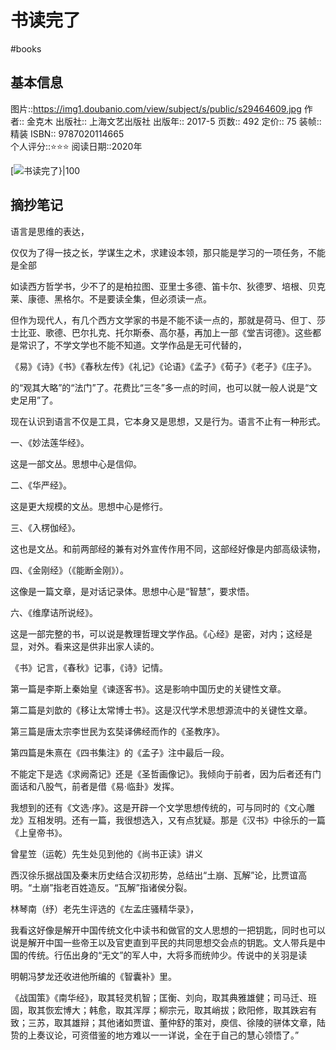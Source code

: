 ---
---

# 书读完了
#books 
## 基本信息

图片::https://img1.doubanio.com/view/subject/s/public/s29464609.jpg
作者:: 金克木
出版社:: 上海文艺出版社
出版年:: 2017-5
页数:: 492
定价:: 75
装帧:: 精装
ISBN:: 9787020114665  
个人评分::⭐⭐⭐
阅读日期::2020年

 [![书读完了}|100](https://img1.doubanio.com/view/subject/s/public/s29464609.jpg )

## 摘抄笔记

语言是思维的表达，

仅仅为了得一技之长，学谋生之术，求建设本领，那只能是学习的一项任务，不能是全部

如读西方哲学书，少不了的是柏拉图、亚里士多德、笛卡尔、狄德罗、培根、贝克莱、康德、黑格尔。不是要读全集，但必须读一点。

但作为现代人，有几个西方文学家的书是不能不读一点的，那就是荷马、但丁、莎士比亚、歌德、巴尔扎克、托尔斯泰、高尔基，再加上一部《堂吉诃德》。这些都是常识了，不学文学也不能不知道。文学作品是无可代替的，

《易》《诗》《书》《春秋左传》《礼记》《论语》《孟子》《荀子》《老子》《庄子》。

的“观其大略”的“法门”了。花费比“三冬”多一点的时间，也可以就一般人说是“文史足用”了。

现在认识到语言不仅是工具，它本身又是思想，又是行为。语言不止有一种形式。

一、《妙法莲华经》。

这是一部文丛。思想中心是信仰。

二、《华严经》。

这是更大规模的文丛。思想中心是修行。

三、《入楞伽经》。

这也是文丛。和前两部经的兼有对外宣传作用不同，这部经好像是内部高级读物，

四、《金刚经》（《能断金刚》）。

这像是一篇文章，是对话记录体。思想中心是“智慧”，要求悟。

六、《维摩诘所说经》。

这是一部完整的书，可以说是教理哲理文学作品。《心经》是密，对内；这经是显，对外。看来这是供非出家人读的。

《书》记言，《春秋》记事，《诗》记情。

第一篇是李斯上秦始皇《谏逐客书》。这是影响中国历史的关键性文章。

第二篇是刘歆的《移让太常博士书》。这是汉代学术思想源流中的关键性文章。

第三篇是唐太宗李世民为玄奘译佛经而作的《圣教序》。

第四篇是朱熹在《四书集注》的《孟子》注中最后一段。

不能定下是选《求阙斋记》还是《圣哲画像记》。我倾向于前者，因为后者还有门面话和八股气，前者是借《易·临卦》发挥。

我想到的还有《文选·序》。这是开辟一个文学思想传统的，可与同时的《文心雕龙》互相发明。还有一篇，我很想选入，又有点犹疑。那是《汉书》中徐乐的一篇《上皇帝书》。

曾星笠（运乾）先生处见到他的《尚书正读》讲义

西汉徐乐据战国及秦末历史结合汉初形势，总结出“土崩、瓦解”论，比贾谊高明。“土崩”指老百姓造反。“瓦解”指诸侯分裂。

林琴南（纾）老先生评选的《左孟庄骚精华录》，

我看这好像是解开中国传统文化中读书和做官的文人思想的一把钥匙，同时也可以说是解开中国一些帝王以及官吏直到平民的共同思想交会点的钥匙。文人带兵是中国的传统。行伍出身的“无文”的军人中，大将多而统帅少。传说中的关羽是读

明朝冯梦龙还收进他所编的《智囊补》里。

《战国策》《南华经》，取其轻灵机智；匡衡、刘向，取其典雅雄健；司马迁、班固，取其恢宏博大；韩愈，取其浑厚；柳宗元，取其峭拔；欧阳修，取其跌宕有致；三苏，取其雄辩；其他诸如贾谊、董仲舒的策对，庾信、徐陵的骈体文章，陆贽的上奏议论，可资借鉴的地方难以一一详说，全在于自己的慧心领悟了。”